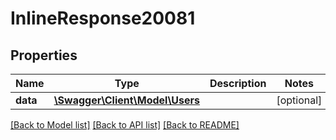 # InlineResponse20081

## Properties
Name | Type | Description | Notes
------------ | ------------- | ------------- | -------------
**data** | [**\Swagger\Client\Model\Users**](Users.md) |  | [optional] 

[[Back to Model list]](../../README.md#documentation-for-models) [[Back to API list]](../../README.md#documentation-for-api-endpoints) [[Back to README]](../../README.md)

